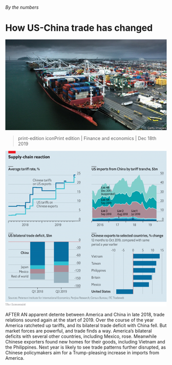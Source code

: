 ###### By the numbers

# How US-China trade has changed 

![image](images/20191221_fnp502.jpg) 

> print-edition iconPrint edition | Finance and economics | Dec 18th 2019 

![image](images/20191221_FNC796.png) 

AFTER AN apparent detente between America and China in late 2018, trade relations soured again at the start of 2019. Over the course of the year America ratcheted up tariffs, and its bilateral trade deficit with China fell. But market forces are powerful, and trade finds a way. America’s bilateral deficits with several other countries, including Mexico, rose. Meanwhile Chinese exporters found new homes for their goods, including Vietnam and the Philippines. Next year is likely to see trade patterns further disrupted, as Chinese policymakers aim for a Trump-pleasing increase in imports from America. 

